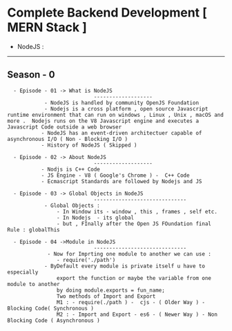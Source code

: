   
  # Complete Backend Development [ MERN Stack ]

 - NodeJS :
 -----------

  Season - 0 
  -------------
      - Episode - 01 -> What is NodeJS 
                                -------------------
                - NodeJS is handled by community OpenJS Foundation 
                - Nodejs is a cross platform , open source Javascript runtime environment that can run on windows , Linux , Unix , macOS and more .  Nodejs runs on the V8 Javascript engine and executes a Javascript Code outside a web browser
               - NodeJS has an event-driven architectuer capable of asynchronous I/O ( Non - Blocking I/O )
               - History of NodeJS ( Skipped )

      - Episode - 02 -> About NodeJS 
                                -------------------
               - Nodjs is C++ Code 
               - JS Engine - V8 ( Google's Chrome ) -  C++ Code
               - Ecmascript Standards are followed by Nodejs and JS 
      
      - Episode - 03 -> Global Objects in NodeJS
                                ------------------------------
                - Global Objects :
                    - In Window its - window , this , frames , self etc.
                    - In Nodejs  - its global 
                    - but , FInally after the Open JS FOundation final Rule : globalThis

      - Episode - 04 ->Module in NodeJS 
                                ------------------------------
                 - Now for Imprting one module to another we can use : 
                    - require('./path') 
                - ByDefault every module is private itself u have to especially 
                    export the function or maybe the variable from one module to another 
                    by doing module.exports = fun_name;
                    Two methods of Import and Export 
                    M1 : - require(./path ) -  cjs - ( Older Way ) - Blocking Code( Synchronous )
                    M2 : - Import and Export - es6 - ( Newer Way ) - Non Blocking Code ( Asynchronous )

      
